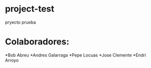 # project-test
pryecto prueba

# Colaboradores: 

*Bob Abreu
*Andres Galarraga
*Pepe Locuas
*Jose Clemente
*Endri Arroyo